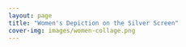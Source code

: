 ```yaml
---
layout: page
title: "Women's Depiction on the Silver Screen"
cover-img: images/women-collage.png
---
```


